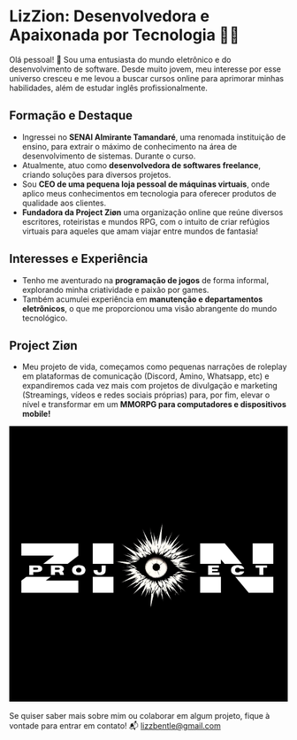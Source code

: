 # LizZion: Desenvolvedora e Apaixonada por Tecnologia 👩‍💻

Olá pessoal! 👋 Sou uma entusiasta do mundo eletrônico e do desenvolvimento de software. Desde muito jovem, meu interesse por esse universo cresceu e me levou a buscar cursos online para aprimorar minhas habilidades, além de estudar inglês profissionalmente.

## Formação e Destaque
- Ingressei no **SENAI Almirante Tamandaré**, uma renomada instituição de ensino, para extrair o máximo de conhecimento na área de desenvolvimento de sistemas. Durante o curso.
- Atualmente, atuo como **desenvolvedora de softwares freelance**, criando soluções para diversos projetos.
- Sou **CEO de uma pequena loja pessoal de máquinas virtuais**, onde aplico meus conhecimentos em tecnologia para oferecer produtos de qualidade aos clientes.
- **Fundadora da Project Ziøn** uma organização online que reúne diversos escritores, roteiristas e mundos RPG, com o intuito de criar refúgios virtuais para aqueles que amam viajar entre mundos de fantasia!

## Interesses e Experiência
- Tenho me aventurado na **programação de jogos** de forma informal, explorando minha criatividade e paixão por games.
- Também acumulei experiência em **manutenção e departamentos eletrônicos**, o que me proporcionou uma visão abrangente do mundo tecnológico.

## Project Ziøn
- Meu projeto de vida, começamos como pequenas narrações de roleplay em plataformas de comunicação (Discord, Amino, Whatsapp, etc) e expandiremos cada vez mais com projetos de divulgação e marketing (Streamings, vídeos e redes sociais próprias) para, por fim, elevar o nível e transformar em um **MMORPG para computadores e dispositivos mobile!**

![Project Zion](https://github.com/LizZion/lizzion/blob/main/projectzion.png)

Se quiser saber mais sobre mim ou colaborar em algum projeto, fique à vontade para entrar em contato! 📬
lizzbentle@gmail.com
